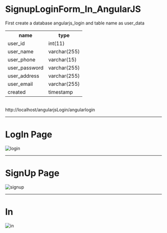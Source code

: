 # SignupLoginForm_In_AngularJS


First create a database angularjs_login and table name as user_data
<table>
  <tr>
     <th> name</th>
     <th> type</th>
  </tr>
  <tr>
    <td>user_id</td>
    <td>int(11)</td>
  </tr>
  <tr>
    <td>user_name</td>
    <td>varchar(255)</td>
  </tr>
  <tr>
    <td>user_phone</td>
    <td>varchar(15)</td>
  </tr>
  <tr>
    <td>user_password</td>
    <td>varchar(255)</td>
  </tr>
  <tr>
    <td>user_address</td>
    <td>varchar(255)</td>
  </tr>
  <tr>
    <td>user_email</td>
    <td>varchar(255)</td>
  </tr>
  <tr>
    <td>created</td>
    <td>timestamp</td>
  </tr>
</table>
<br>
http://localhost/angularjsLogin/angularlogin
<hr>

# LogIn Page

![login](https://user-images.githubusercontent.com/34600724/43336726-8caee122-91ef-11e8-9a46-02d32f372fb5.jpg)

<hr>

# SignUp Page

![signup](https://user-images.githubusercontent.com/34600724/43399906-e1bcdca0-9429-11e8-9fa5-131b10485fc7.jpg)

<hr>

# In

![in](https://user-images.githubusercontent.com/34600724/43399912-e58ecf1e-9429-11e8-9563-688898f77c91.jpg)

